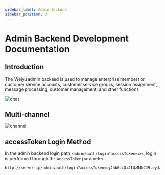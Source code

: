 ```yaml
---
sidebar_label: Admin Backend
sidebar_position: 3
---
```


# Admin Backend Development Documentation

## Introduction

The Weiyu admin backend is used to manage enterprise members or customer service accounts, customer service groups, session assignment, message processing, customer management, and other functions.

![chat](/img/develop/admin/chat_zh.png)

## Multi-channel

![channel](/img/develop/admin/channel.png)

## accessToken Login Method

In the admin backend login path `/admin/auth/login?accessToken=xxx`, login is performed through the `accessToken` parameter.

```bash
http://server-ip/admin/auth/login?accessToken=eyJhbGciOiJIUzM4NCJ9.eyJzdWIiOiJ7XCJwbGF0Zm9ybVwiOlwiYnl0ZWRlc2tcIixcInVzZXJuYW1lXCI6XCJhZG1pbkBlbWFpbC5jb21cIn0iLCJpYXQiOjE3NTI3MjQ4MzIsImV4cCI6MTc1NTMxNjgzMn0.3Q5ZXyNHImEGCErPkRXWG6rnFK1F_z77kTE6iRlpKmzUAtRpJZinjM_O0J0GebtM
```
